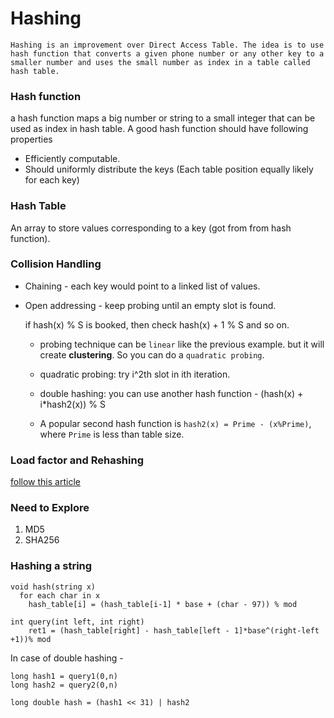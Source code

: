 # Hashing

```
Hashing is an improvement over Direct Access Table. The idea is to use hash function that converts a given phone number or any other key to a smaller number and uses the small number as index in a table called hash table.
```

### Hash function
a hash function maps a big number or string to a small integer that can be used as index in hash table.
A good hash function should have following properties
- Efficiently computable.
- Should uniformly distribute the keys (Each table position equally likely for each key)

### Hash Table
An array to store values corresponding to a key (got from from hash function).


### Collision Handling

- Chaining - each key would point to a linked list of values.

- Open addressing - keep probing until an empty slot is found.

  if hash(x) % S is booked, then check hash(x) + 1 % S and so on.

    - probing technique can be `linear` like the previous example. but it will create **clustering**. So you can do a `quadratic probing`.

    - quadratic probing: try i^2th slot in ith iteration.
    - double hashing: you can use another hash function - (hash(x) + i*hash2(x)) % S
    - A popular second hash function is `hash2(x) = Prime - (x%Prime)`, where `Prime` is less than table size.

### Load factor and Rehashing
[follow this article](https://www.geeksforgeeks.org/load-factor-and-rehashing/)


### Need to Explore
1. MD5
2. SHA256

### Hashing a string

```
void hash(string x)
  for each char in x
    hash_table[i] = (hash_table[i-1] * base + (char - 97)) % mod

int query(int left, int right)
    ret1 = (hash_table[right] - hash_table[left - 1]*base^(right-left +1))% mod
```

In case of double hashing - 
```
long hash1 = query1(0,n)
long hash2 = query2(0,n)

long double hash = (hash1 << 31) | hash2
```


